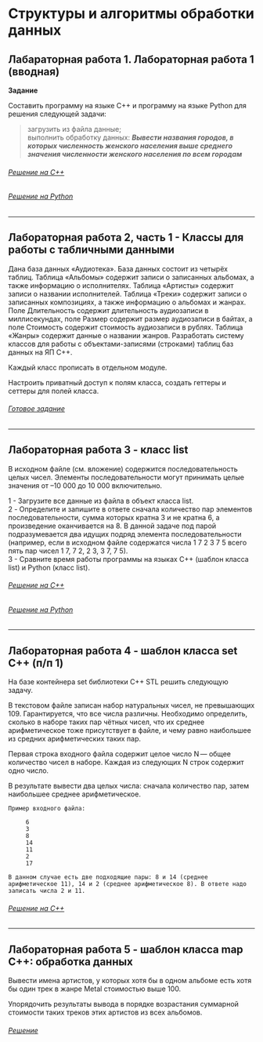 # Структуры и алгоритмы обработки данных

## Лабараторная работа 1. Лабораторная работа 1 (вводная)
__Задание__

Составить программу на языке C++ и программу на языке Python для решения следующей задачи:

> загрузить из файла данные;\
> выполнить обработку данных: ***Вывести названия городов, в которых численность женского населения выше среднего значения численности женского населения по всем городам***

###### [Решение на С++](https://github.com/RodKingroo/DB_Struct_Algr/tree/main/IntroLab/cppLabDB)
###### [Решение на Python](https://github.com/RodKingroo/DB_Struct_Algr/tree/main/IntroLab/pyLabDB)


---------------------------------------

## Лабораторная работа 2, часть 1 - Классы для работы с табличными данными
Дана база данных «Аудиотека». База данных состоит из четырёх таблиц.  Таблица «Альбомы» содержит записи о записанных альбомах, а также информацию о исполнителях. Таблица «Артисты» содержит записи о названии исполнителей. Таблица «Треки» содержит записи о записанных композициях, а также информацию о альбомах и жанрах. Поле Длительность содержит длительность аудиозаписи в миллисекундах, поле Размер содержит размер аудиозаписи в байтах, а поле Стоимость содержит стоимость аудиозаписи в рублях. Таблица «Жанры» содержит данные о названии жанров.
Разработать систему классов для работы с объектами-записями (строками) таблиц баз данных на ЯП С++.

Каждый класс прописать в отдельном модуле.

Настроить приватный доступ к полям класса, создать геттеры и сеттеры для полей класса.

###### [Готовое задание](https://github.com/RodKingroo/DB_Struct_Algr/tree/main/AudiotecaDataBase/AudiotecaDataBase)


---------------------------------------

## Лабораторная работа 3 - класс list
В исходном файле (см. вложение) содержится последовательность целых чисел.
Элементы последовательности могут принимать целые значения от –10 000 до 10 000 включительно. 

1 - Загрузите все данные из файла в объект класса list.\
2 - Определите и запишите в ответе сначала количество пар элементов последовательности, сумма которых кратна 3 и не кратна 6, а произведение оканчивается на 8. В данной задаче под парой подразумевается два идущих подряд элемента последовательности (например, если в исходном файле содержатся числа 1 7 2 3 7 5 всего пять пар чисел 1 7, 7 2, 2 3, 3 7, 7 5).\
3 - Сравните время работы программы на языках С++ (шаблон класса list) и Python (класс list).
###### [Решение на С++](https://github.com/RodKingroo/DB_Struct_Algr/tree/main/Lab3/listLab)
###### [Решение на Python](https://github.com/RodKingroo/DB_Struct_Algr/blob/main/Lab3/Source.py)

--------------------------------------

## Лабораторная работа 4 - шаблон класса set C++ (п/п 1)
На базе контейнера set библиотеки C++ STL решить следующую задачу.

В текстовом файле записан набор натуральных чисел, не превышающих 109. Гарантируется, что все числа различны. Необходимо определить, сколько в наборе таких пар чётных чисел, что их среднее арифметическое тоже присутствует в файле, и чему равно наибольшее из средних арифметических таких пар.

Первая строка входного файла содержит целое число N — общее количество чисел в наборе. Каждая из следующих N строк содержит одно число.

В результате вывести два целых числа: сначала количество пар, затем наибольшее среднее арифметическое.

```
Пример входного файла:

     6
     3
     8
     14
     11
     2
     17

В данном случае есть две подходящие пары: 8 и 14 (среднее арифметическое 11), 14 и 2 (среднее арифметическое 8). В ответе надо записать числа 2 и 11.
```

###### [Решение на С++](https://github.com/RodKingroo/DB_Struct_Algr/tree/main/ProjectSAOD/ProjectSAOD)

----------------------
## Лабораторная работа 5 - шаблон класса map C++: обработка данных
Вывести имена артистов, у которых хотя бы в одном альбоме есть хотя бы один трек в жанре Metal стоимостью выше 100.

Упорядочить результаты вывода в порядке возрастания суммарной стоимости таких треков этих артистов из всех альбомов.

###### [Решение](https://github.com/RodKingroo/DB_Struct_Algr/tree/main/pr0lertgenre/pr0lertgenre)

